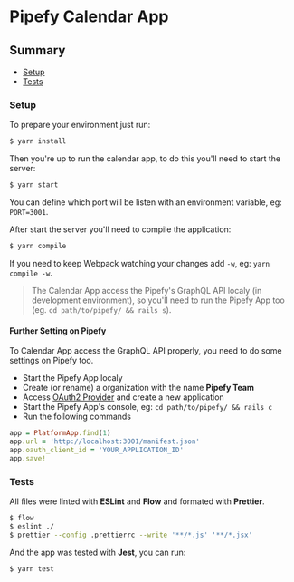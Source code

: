 # Pipefy Calendar App

## Summary

* [Setup](#setup)
* [Tests](#tests)

### Setup

To prepare your environment just run:

```bash
$ yarn install
```

Then you're up to run the calendar app, to do this you'll need to start the server:

```bash
$ yarn start
```

You can define which port will be listen with an environment variable, eg: `PORT=3001`.

After start the server you'll need to compile the application:

```bash
$ yarn compile
```

If you need to keep Webpack watching your changes add `-w`, eg: `yarn compile -w`.

> The Calendar App access the Pipefy's GraphQL API localy (in development environment), so you'll need to run the Pipefy App too (eg. `cd path/to/pipefy/ && rails s`).

#### Further Setting on Pipefy

To Calendar App access the GraphQL API properly, you need to do some settings on Pipefy too.

* Start the Pipefy App localy
* Create (or rename) a organization with the name __Pipefy Team__
* Access [OAuth2 Provider](http://localhost:3000/oauth/applications/) and create a new application
* Start the Pipefy App's console, eg: `cd path/to/pipefy/ && rails c`
* Run the following commands

```ruby
app = PlatformApp.find(1)
app.url = 'http://localhost:3001/manifest.json'
app.oauth_client_id = 'YOUR_APPLICATION_ID'
app.save!
```

### Tests

All files were linted with __ESLint__ and __Flow__ and formated with __Prettier__.

```bash
$ flow
$ eslint ./
$ prettier --config .prettierrc --write '**/*.js' '**/*.jsx'
```

And the app was tested with __Jest__, you can run:

```bash
$ yarn test
```
